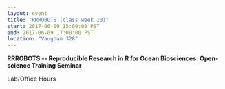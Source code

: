 ```yaml
---
layout: event
title: "RRROBOTS (class week 10)"
start: 2017-06-09 15:00:00 PST
end: 2017-06-09 17:00:00 PST
location: "Vaughan 328"
---
```


**RRROBOTS -- Reproducible Research in R for Ocean Biosciences: Open-science Training Seminar**

Lab/Office Hours
